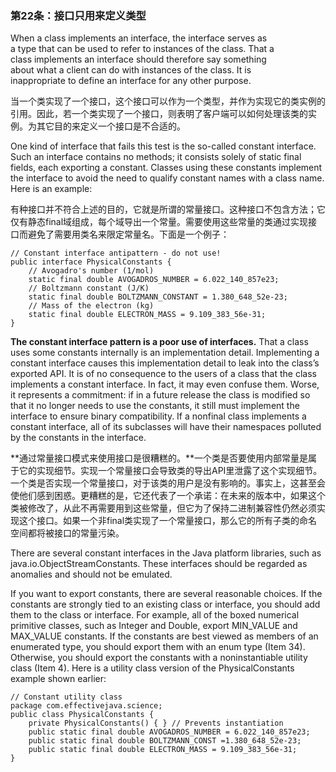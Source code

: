 ### 第22条：接口只用来定义类型

When a class implements an interface, the interface serves as  
 a type that can be used to refer to instances of the class. That a  
 class implements an interface should therefore say something  
 about what a client can do with instances of the class. It is  
 inappropriate to define an interface for any other purpose.

当一个类实现了一个接口，这个接口可以作为一个类型，并作为实现它的类实例的引用。因此，若一个类实现了一个接口，则表明了客户端可以如何处理该类的实例。为其它目的来定义一个接口是不合适的。

One kind of interface that fails this test is the so-called constant interface. Such an interface contains no methods; it consists solely of static final fields, each exporting a constant. Classes using these constants implement the interface to avoid the need to qualify constant names with a class name. Here is an example:

有种接口并不符合上述的目的，它就是所谓的常量接口。这种接口不包含方法；它仅有静态final域组成，每个域导出一个常量。需要使用这些常量的类通过实现接口而避免了需要用类名来限定常量名。下面是一个例子：

```
// Constant interface antipattern - do not use!
public interface PhysicalConstants {
    // Avogadro's number (1/mol)
    static final double AVOGADROS_NUMBER = 6.022_140_857e23;
    // Boltzmann constant (J/K)
    static final double BOLTZMANN_CONSTANT = 1.380_648_52e-23;
    // Mass of the electron (kg)
    static final double ELECTRON_MASS = 9.109_383_56e-31;
}
```

**The constant interface pattern is a poor use of interfaces.** That a class uses some constants internally is an implementation detail. Implementing a constant interface causes this implementation detail to leak into the class’s exported API. It is of no consequence to the users of a class that the class implements a constant interface. In fact, it may even confuse them. Worse, it represents a commitment: if in a future release the class is modified so that it no longer needs to use the constants, it still must implement the interface to ensure binary compatibility. If a nonfinal class implements a constant interface, all of its subclasses will have their namespaces polluted by the constants in the interface.

**通过常量接口模式来使用接口是很糟糕的。**一个类是否要使用内部常量是属于它的实现细节。实现一个常量接口会导致类的导出API里泄露了这个实现细节。一个类是否实现一个常量接口，对于该类的用户是没有影响的。事实上，这甚至会使他们感到困惑。更糟糕的是，它还代表了一个承诺：在未来的版本中，如果这个类被修改了，从此不再需要用到这些常量，但它为了保持二进制兼容性仍然必须实现这个接口。如果一个非final类实现了一个常量接口，那么它的所有子类的命名空间都将被接口的常量污染。

There are several constant interfaces in the Java platform libraries, such as java.io.ObjectStreamConstants. These interfaces should be regarded as anomalies and should not be emulated.

If you want to export constants, there are several reasonable choices. If the constants are strongly tied to an existing class or interface, you should add them to the class or interface. For example, all of the boxed numerical primitive classes, such as Integer and Double, export MIN\_VALUE and MAX\_VALUE constants. If the constants are best viewed as members of an enumerated type, you should export them with an enum type \(Item 34\). Otherwise, you should export the constants with a noninstantiable utility class \(Item 4\). Here is a utility class version of the PhysicalConstants example shown earlier:

```
// Constant utility class
package com.effectivejava.science;
public class PhysicalConstants {
    private PhysicalConstants() { } // Prevents instantiation
    public static final double AVOGADROS_NUMBER = 6.022_140_857e23;
    public static final double BOLTZMANN_CONST =1.380_648_52e-23;
    public static final double ELECTRON_MASS = 9.109_383_56e-31;
}
```



